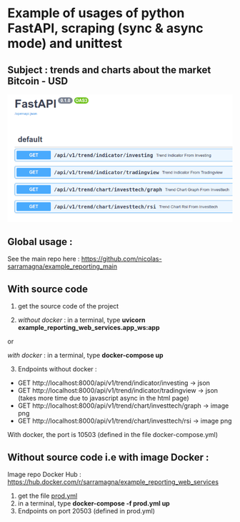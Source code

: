 # Example of usages of python FastAPI, scraping (sync & async mode) and unittest
## Subject : trends and charts about the market Bitcoin - USD

![fastapi doc swagger](https://github.com/nicolas-sarramagna/example_reporting_web_services/blob/main/images/fastapi_docs_swagger.png)

## Global usage :
See the main repo here : https://github.com/nicolas-sarramagna/example_reporting_main

## With source code
1. get the source code of the project

2. *without docker* : in a terminal, type **uvicorn example_reporting_web_services.app_ws:app**

or

*with docker* : in a terminal, type **docker-compose up**

3. Endpoints without docker :
 - GET http://localhost:8000/api/v1/trend/indicator/investing -> json
 - GET http://localhost:8000/api/v1/trend/indicator/tradingview -> json (takes more time due to javascript async in the html page)
 - GET http://localhost:8000/api/v1/trend/chart/investtech/graph -> image png
 - GET http://localhost:8000/api/v1/trend/chart/investtech/rsi -> image png

With docker, the port is 10503 (defined in the file docker-compose.yml)

## Without source code i.e with image Docker :
Image repo Docker Hub : https://hub.docker.com/r/sarramagna/example_reporting_web_services

1. get the file [prod.yml](https://github.com/nicolas-sarramagna/example_reporting_web_services/blob/main/prod.yml)
2. in a terminal, type  **docker-compose -f prod.yml up**
3. Endpoints on port 20503 (defined in prod.yml)

